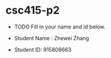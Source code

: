 # csc415-p2

- TODO Fill in your name and id below.

- Student Name : Zhewei Zhang

- Student ID: 915806663
